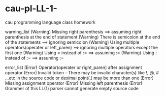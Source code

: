 # cau-pl-LL-1-
cau programming language class homework

warning_list
(Warning) Missing right parenthesis ==> assuming right parenthesis at the end of statement
(Warning) There is semicolon at the end of the statements ==> ignoring semicolon
(Warning) Using multiple operators(operater or left_paren) ==> ignoring multiple operators except the first one
(Warning) Using = instead of := ==> assuming :=
(Warning) Using : instead of := ==> assuming :=
                
error_list
(Error) Operator(operater or right_paren) after assignment operator
(Error) Invalid token - There may be invalid character(s) like !, @, # ...etc in the source code or deximal point(.) may be more than one
(Error) Missing assignment operator
(Error) Missing left parenthesis
(Error) Grammer of this LL(1) parser cannot generate empty source code
